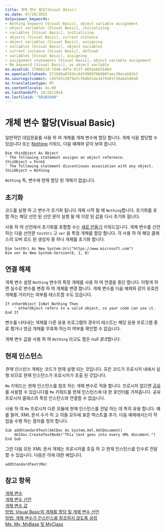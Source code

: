 ```yaml
---
title: 개체 변수 할당(Visual Basic)
ms.date: 07/20/2015
helpviewer_keywords:
- Nothing keyword [Visual Basic], object variable assignment
- object variables [Visual Basic], initializing
- variables [Visual Basic], initializing
- objects [Visual Basic], current instance
- object variables [Visual Basic], assigning
- variables [Visual Basic], object variables
- current instance [Visual Basic], defined
- variables [Visual Basic], assigning
- assignment statements [Visual Basic], object variable assignment
- Me keyword [Visual Basic], as object variable
ms.assetid: 3706811d-fd40-44fe-8727-d692e8e55d6d
ms.openlocfilehash: 571b09a0783ec0dfd09970b000faec39dca682b3
ms.sourcegitcommit: c93fd5139f9efcf6db514e3474301738a6d1d649
ms.translationtype: MT
ms.contentlocale: ko-KR
ms.lasthandoff: 10/28/2018
ms.locfileid: "50201940"
---
```

# <a name="object-variable-assignment-visual-basic"></a>개체 변수 할당(Visual Basic)
일반적인 대입문을를 사용 하 여 개체를 개체 변수에 할당 합니다. 개체 식을 할당할 수 있습니다 또는 [Nothing](../../../../visual-basic/language-reference/nothing.md) 키워드, 다음 예제와 같이 보여 줍니다.  
  
```  
Dim thisObject As Object  
' The following statement assigns an object reference.  
thisObject = Form1  
' The following statement discontinues association with any object.  
thisObject = Nothing  
```  
  
 `Nothing` 즉, 변수에 현재 할당 된 개체가 없습니다.  
  
## <a name="initialization"></a>초기화  
 코드를 실행 하 고 변수가 초기화 됩니다 개체 시작 될 때 `Nothing`합니다. 초기화를 포함 하는 해당 선언 된 선언 문이 실행 될 때 지정 된 값을 다시 초기화 됩니다.  
  
 사용 하 여 선언에서 초기화를 포함할 수는 [새로 만들기](../../../../visual-basic/language-reference/operators/new-operator.md) 키워드입니다. 개체 변수를 선언 하는 다음 선언문 `testUri` 고 `ver` 을 특정 개체를 할당 합니다. 각 사용 하 여 해당 클래스의 오버 로드 된 생성자 중 하나 개체를 초기화 합니다.  
  
```  
Dim testUri As New System.Uri("https://www.microsoft.com")  
Dim ver As New System.Version(6, 1, 0)  
```  
  
## <a name="disassociation"></a>연결 해제  
 개체 변수 설정 `Nothing` 변수의 특정 개체를 사용 하 여 연결을 중단 합니다. 이렇게 하면 실수로 변수를 변경 하 여 개체를 변경 합니다. 개체 변수를 다음 예제와 같이 유효한 개체를 가리키는 여부를 테스트할 수도 있습니다.  
  
```  
If otherObject IsNot Nothing Then  
    ' otherObject refers to a valid object, so your code can use it.  
End If  
```  
  
 변수를 나타내는 개체를 다른 응용 프로그램의 경우이 테스트는 해당 응용 프로그램 종료 했거나 방금 개체를 무효화 하는지 여부를 확인할 수 없습니다.  
  
 개체 변수 값을 사용 하 여 `Nothing` 라고도 함은 *null 참조*합니다.  
  
## <a name="current-instance"></a>현재 인스턴스  
 *현재 인스턴스* 개체는 코드가 현재 실행 되는 것입니다. 모든 코드가 프로시저 내에서 실행 되므로 현재 인스턴스가 프로시저가 호출 된 것입니다.  
  
 `Me` 키워드는 현재 인스턴스를 참조 하는 개체 변수로 적용 합니다. 프로시저 없으면 [공유](../../../../visual-basic/language-reference/modifiers/shared.md)를 사용할 수 있습니다를 `Me` 키워드를 현재 인스턴스에 대 한 포인터를 가져옵니다. 공유 프로시저 클래스의 특정 인스턴스와 연결할 수 없습니다.  
  
 사용 하 여 `Me` 프로시저 다른 모듈에 현재 인스턴스를 전달 하는 데 특히 유용 합니다. 예를 들어, XML 문서 수가 하 고 이들 모두에 표준 텍스트를 추가. 다음 예제에서는이 작업을 수행 하는 절차를 정의 합니다.  
  
```  
Sub addStandardText(XmlDoc As System.Xml.XmlDocument)  
    XmlDoc.CreateTextNode("This text goes into every XML document.")  
End Sub  
```  
  
 그런 다음 모든 XML 문서 개체는 프로시저를 호출 하 고 현재 인스턴스를 인수로 전달할 수 있습니다. 다음은 이에 대한 예입니다.  
  
```  
addStandardText(Me)  
```  
  
## <a name="see-also"></a>참고 항목  
 [개체 변수](../../../../visual-basic/programming-guide/language-features/variables/object-variables.md)  
 [개체 변수 선언](../../../../visual-basic/programming-guide/language-features/variables/object-variable-declaration.md)  
 [개체 변수 값](../../../../visual-basic/programming-guide/language-features/variables/object-variable-values.md)  
 [방법: Visual Basic의 개체를 할당 및 개체 변수 선언](../../../../visual-basic/programming-guide/language-features/variables/how-to-declare-an-object-variable-and-assign-an-object-to-it.md)  
 [방법: 개체 변수가 인스턴스를 참조하지 않도록 설정](../../../../visual-basic/programming-guide/language-features/variables/how-to-make-an-object-variable-not-refer-to-any-instance.md)  
 [Me, My, MyBase 및 MyClass](../../../../visual-basic/programming-guide/program-structure/me-my-mybase-and-myclass.md)

